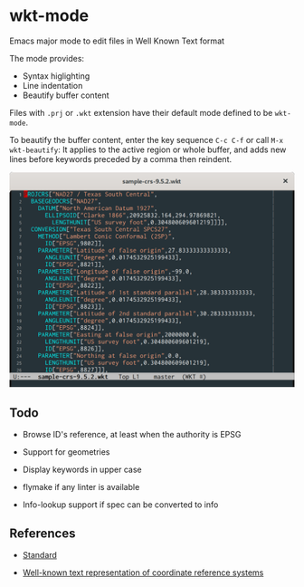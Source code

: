 # wkt-mode

Emacs major mode to edit files in Well Known Text format

The mode provides:
- Syntax higlighting
- Line indentation
- Beautify buffer content

Files with `.prj` or `.wkt` extension have their default mode defined
to be `wkt-mode`.

To beautify the buffer content, enter the key sequence `C-c C-f` or
call `M-x wkt-beautify`: It applies to the active region or whole
buffer, and adds new lines before keywords preceded by a comma then
reindent.

![Emacs Screenshot](./screenshot.png)


## Todo

- Browse ID's reference, at least when the authority is EPSG

- Support for geometries

- Display keywords in upper case

- flymake if any linter is available

- Info-lookup support if spec can be converted to info

## References

- [Standard](http://www.opengeospatial.org/standards/sfa)

- [Well-known text representation of coordinate reference systems](http://www.opengeospatial.org/standards/wkt-crs)
